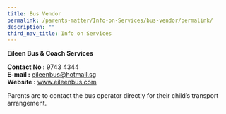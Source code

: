 ```yaml
---
title: Bus Vendor
permalink: /parents-matter/Info-on-Services/bus-vendor/permalink/
description: ""
third_nav_title: Info on Services
---
```

**Eileen Bus & Coach Services**  

**Contact No :** 9743 4344  
**E-mail :** eileenbus@hotmail.sg  
**Website :** <a href="www.eileenbus.com/"
  target="_blank" rel="noopener noreferrer">www.eileenbus.com</a>

Parents are to contact the bus operator directly for their child’s transport arrangement.